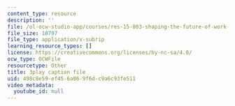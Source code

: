 ```yaml
---
content_type: resource
description: ''
file: /ol-ocw-studio-app/courses/res-15-003-shaping-the-future-of-work-15-662x-spring-2016/498c8e59ef456a069f6dc9a6c93fe511_Gr_MZYzAWGI.srt
file_size: 10797
file_type: application/x-subrip
learning_resource_types: []
license: https://creativecommons.org/licenses/by-nc-sa/4.0/
ocw_type: OCWFile
resourcetype: Other
title: 3play caption file
uid: 498c8e59-ef45-6a06-9f6d-c9a6c93fe511
video_metadata:
  youtube_id: null
---
```

